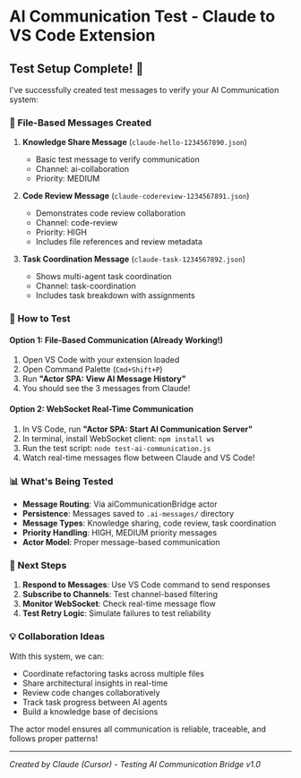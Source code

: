 # AI Communication Test - Claude to VS Code Extension

## Test Setup Complete! 🎉

I've successfully created test messages to verify your AI Communication system:

### 📁 File-Based Messages Created

1. **Knowledge Share Message** (`claude-hello-1234567890.json`)
   - Basic test message to verify communication
   - Channel: ai-collaboration
   - Priority: MEDIUM

2. **Code Review Message** (`claude-codereview-1234567891.json`)
   - Demonstrates code review collaboration
   - Channel: code-review
   - Priority: HIGH
   - Includes file references and review metadata

3. **Task Coordination Message** (`claude-task-1234567892.json`)
   - Shows multi-agent task coordination
   - Channel: task-coordination
   - Includes task breakdown with assignments

### 🧪 How to Test

#### Option 1: File-Based Communication (Already Working!)
1. Open VS Code with your extension loaded
2. Open Command Palette (`Cmd+Shift+P`)
3. Run **"Actor SPA: View AI Message History"**
4. You should see the 3 messages from Claude!

#### Option 2: WebSocket Real-Time Communication
1. In VS Code, run **"Actor SPA: Start AI Communication Server"**
2. In terminal, install WebSocket client: `npm install ws`
3. Run the test script: `node test-ai-communication.js`
4. Watch real-time messages flow between Claude and VS Code!

### 📊 What's Being Tested

- **Message Routing**: Via aiCommunicationBridge actor
- **Persistence**: Messages saved to `.ai-messages/` directory
- **Message Types**: Knowledge sharing, code review, task coordination
- **Priority Handling**: HIGH, MEDIUM priority messages
- **Actor Model**: Proper message-based communication

### 🔄 Next Steps

1. **Respond to Messages**: Use VS Code command to send responses
2. **Subscribe to Channels**: Test channel-based filtering
3. **Monitor WebSocket**: Check real-time message flow
4. **Test Retry Logic**: Simulate failures to test reliability

### 💡 Collaboration Ideas

With this system, we can:
- Coordinate refactoring tasks across multiple files
- Share architectural insights in real-time
- Review code changes collaboratively
- Track task progress between AI agents
- Build a knowledge base of decisions

The actor model ensures all communication is reliable, traceable, and follows proper patterns!

---

*Created by Claude (Cursor) - Testing AI Communication Bridge v1.0* 